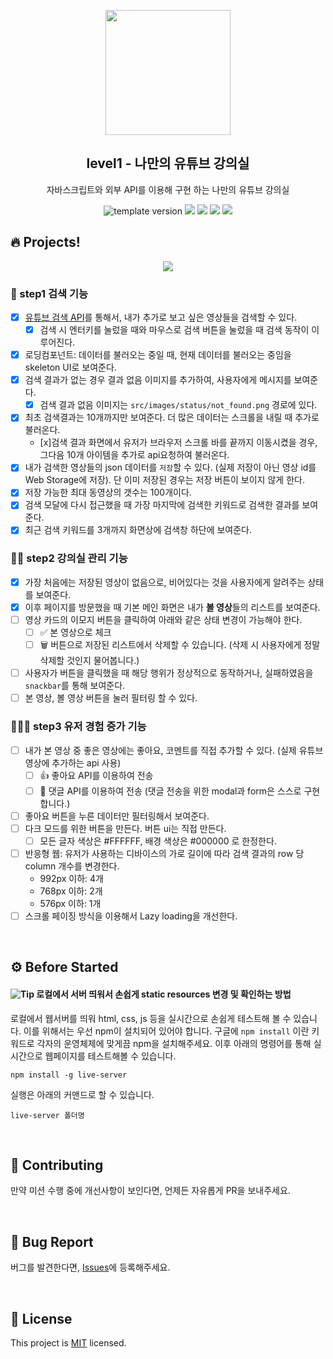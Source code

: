 <p align="middle" >
  <img width="200px;" src="./src/images/readme/laptop_with_youtube_logo.png"/>
</p>
<h2 align="middle">level1 - 나만의 유튜브 강의실</h2>
<p align="middle">자바스크립트와 외부 API를 이용해 구현 하는 나만의 유튜브 강의실</p>
<p align="middle">
  <img src="https://img.shields.io/badge/version-1.0.0-blue?style=flat-square" alt="template version"/>
  <img src="https://img.shields.io/badge/language-html-red.svg?style=flat-square"/>
  <img src="https://img.shields.io/badge/language-css-blue.svg?style=flat-square"/>
  <img src="https://img.shields.io/badge/language-js-yellow.svg?style=flat-square"/>
  <img src="https://img.shields.io/badge/license-MIT-brightgreen.svg?style=flat-square"/>
</p>

## 🔥 Projects!

<p align="middle">
  <img src="./src/images/readme/youtube_classroom_preview.png">
</p>

### 🎯 step1 검색 기능

- [x] [유튜브 검색 API](https://developers.google.com/youtube/v3/getting-started?hl=ko)를 통해서, 내가 추가로 보고 싶은 영상들을 검색할 수 있다.
  - [x] 검색 시 엔터키를 눌렀을 때와 마우스로 검색 버튼을 눌렀을 때 검색 동작이 이루어진다.
- [x] 로딩컴포넌트: 데이터를 불러오는 중일 때, 현재 데이터를 불러오는 중임을 skeleton UI로 보여준다.
- [x] 검색 결과가 없는 경우 결과 없음 이미지를 추가하여, 사용자에게 메시지를 보여준다.
  - [x] 검색 결과 없음 이미지는 `src/images/status/not_found.png` 경로에 있다.
- [x] 최초 검색결과는 10개까지만 보여준다. 더 많은 데이터는 스크롤을 내릴 때 추가로 불러온다.
  - [x]검색 결과 화면에서 유저가 브라우저 스크롤 바를 끝까지 이동시켰을 경우, 그다음 10개 아이템을 추가로 api요청하여 불러온다.
- [x] 내가 검색한 영상들의 json 데이터를 `저장`할 수 있다. (실제 저장이 아닌 영상 id를 Web Storage에 저장). 단 이미 저장된 경우는 저장 버튼이 보이지 않게 한다.
- [x] 저장 가능한 최대 동영상의 갯수는 100개이다.
- [x] 검색 모달에 다시 접근했을 때 가장 마지막에 검색한 키워드로 검색한 결과를 보여준다.
- [x] 최근 검색 키워드를 3개까지 화면상에 검색창 하단에 보여준다.

### 🎯🎯 step2 강의실 관리 기능

- [x] 가장 처음에는 저장된 영상이 없음으로, 비어있다는 것을 사용자에게 알려주는 상태를 보여준다.
- [x] 이후 페이지를 방문했을 때 기본 메인 화면은 내가 **볼 영상**들의 리스트를 보여준다.
- [ ] 영상 카드의 이모지 버튼을 클릭하여 아래와 같은 상태 변경이 가능해야 한다.
  - [ ] ✅ 본 영상으로 체크
  - [ ] 🗑️ 버튼으로 저장된 리스트에서 삭제할 수 있습니다. (삭제 시 사용자에게 정말 삭제할 것인지 물어봅니다.)
- [ ] 사용자가 버튼을 클릭했을 때 해당 행위가 정상적으로 동작하거나, 실패하였음을 `snackbar`를 통해 보여준다.
- [ ] 본 영상, 볼 영상 버튼을 눌러 필터링 할 수 있다.

### 🎯🎯🎯 step3 유저 경험 증가 기능

- [ ] 내가 본 영상 중 좋은 영상에는 좋아요, 코멘트를 직접 추가할 수 있다. (실제 유튜브 영상에 추가하는 api 사용)
  - [ ] 👍 좋아요 API를 이용하여 전송
  - [ ] 💬 댓글 API를 이용하여 전송 (댓글 전송을 위한 modal과 form은 스스로 구현합니다.)
- [ ] 좋아요 버튼을 누른 데이터만 필터링해서 보여준다.
- [ ] 다크 모드를 위한 버튼을 만든다. 버튼 ui는 직접 만든다.
  - [ ] 모든 글자 색상은 #FFFFFF, 배경 색상은 #000000 로 한정한다.
- [ ] 반응형 웹: 유저가 사용하는 디바이스의 가로 길이에 따라 검색 결과의 row 당 column 개수를 변경한다.
  - 992px 이하: 4개
  - 768px 이하: 2개
  - 576px 이하: 1개
- [ ] 스크롤 페이징 방식을 이용해서 Lazy loading을 개선한다.

<br>

## ⚙️ Before Started

#### <img alt="Tip" src="https://img.shields.io/static/v1.svg?label=&message=Tip&style=flat-square&color=673ab8"> 로컬에서 서버 띄워서 손쉽게 static resources 변경 및 확인하는 방법

로컬에서 웹서버를 띄워 html, css, js 등을 실시간으로 손쉽게 테스트해 볼 수 있습니다. 이를 위해서는 우선 npm이 설치되어 있어야 합니다. 구글에 `npm install` 이란 키워드로 각자의 운영체제에 맞게끔 npm을 설치해주세요. 이후 아래의 명령어를 통해 실시간으로 웹페이지를 테스트해볼 수 있습니다.

```
npm install -g live-server
```

실행은 아래의 커맨드로 할 수 있습니다.

```
live-server 폴더명
```

<br>

## 👏 Contributing

만약 미션 수행 중에 개선사항이 보인다면, 언제든 자유롭게 PR을 보내주세요.

<br>

## 🐞 Bug Report

버그를 발견한다면, [Issues](https://github.com/woowacourse/javascript-youtube-classroom/issues)에 등록해주세요.

<br>

## 📝 License

This project is [MIT](https://github.com/woowacourse/javascript-youtube-classroom/blob/main/LICENSE) licensed.
